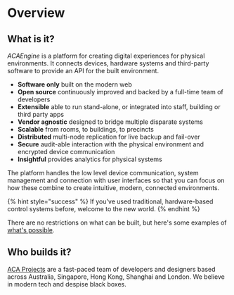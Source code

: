 # Overview

## What is it?

_ACAEngine_ is a platform for creating digital experiences for physical environments. It connects devices, hardware systems and third-party software to provide an API for the built environment.

* **Software only** built on the modern web
* **Open source** continuously improved and backed by a full-time team of developers
* **Extensible** able to run stand-alone, or integrated into staff, building or third party apps
* **Vendor agnostic** designed to bridge multiple disparate systems
* **Scalable** from rooms, to buildings, to precincts
* **Distributed** multi-node replication for live backup and fail-over
* **Secure** audit-able interaction with the physical environment and encrypted device communication
* **Insightful** provides analytics for physical systems

The platform handles the low level device communication, system management and connection with user interfaces so that you can focus on how these combine to create intuitive, modern, connected environments.

{% hint style="success" %}
If you’ve used traditional, hardware-based control systems before, welcome to the new world.
{% endhint %}

There are no restrictions on what can be built, but here's some examples of [what's possible](https://www.acaprojects.com/workplace-solutions/).

## Who builds it?

[ACA Projects](https://www.acaprojects.com/staff) are a fast-paced team of developers and designers based across Australia, Singapore, Hong Kong, Shanghai and London. We believe in modern tech and despise black boxes.

